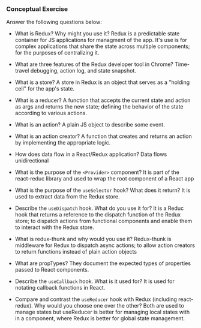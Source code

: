 ### Conceptual Exercise

Answer the following questions below:

- What is Redux? Why might you use it?
Redux is a predictable state container for JS applications for managment of the app. It's use is for complex applications that share the state across multiple components; for the purposes of centralizing it.

- What are three features of the Redux developer tool in Chrome?
Time-travel debugging, action log, and state snapshot.

- What is a store?
A store in Redux is an object that serves as a "holding cell" for the app's state.
- What is a reducer?
A function that accepts the current state and action as args and returns the new state; defining the behavior of the state according to various actions.
- What is an action?
A plain JS object to describe some event. 
- What is an action creator?
A function that creates and returns an action by implementing the appropriate logic. 
- How does data flow in a React/Redux application?
Data flows unidirectional 
- What is the purpose of the `<Provider>` component?
It is part of the react-reduc library and used to wrap the root component of a React app
- What is the purpose of the `useSelector` hook? What does it return?
It is used to extract data from the Redux store.
- Describe the `useDispatch` hook. What do you use it for?
It is a Reduc hook that returns a reference to the dispatch function of the Redux store; to dispatch actions from functional components and enable them to interact with the Redux store.
- What is redux-thunk and why would you use it?
Redux-thunk is middleware for Redux to dispatch async actions; to allow action creators to return functions instead of plain action objects
- What are propTypes?
They document the expected types of properties passed to React components.
- Describe the `useCallback` hook.  What is it used for?
It is used for notating callback functions in React.
- Compare and contrast the `useReducer` hook with Redux (including react-redux).  Why would you choose one over the other?
Both are used to manage states but useReducer is better for managing local states with in a component, where Redux is better for global state management. 
